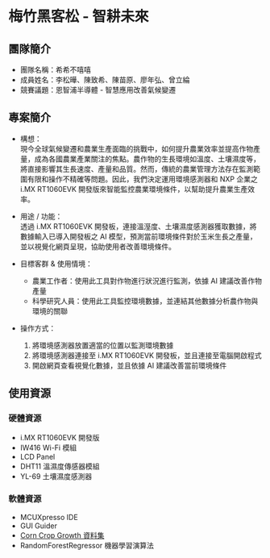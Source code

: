 # 梅竹黑客松 - 智耕未來

## 團隊簡介

- 團隊名稱：希希不嘻嘻
- 成員姓名：李松曄、陳致希、陳苗原、廖年弘、曾立綸
- 競賽議題：恩智浦半導體 - 智慧應用改善氣候變遷

## 專案簡介

- 構想：<br>
現今全球氣候變遷和農業生產面臨的挑戰中，如何提升農業效率並提高作物產量，成為各國農業產業關注的焦點。農作物的生長環境如溫度、土壤濕度等，將直接影響其生長速度、產量和品質。然而，傳統的農業管理方法存在監測範圍有限和操作不精確等問題。因此，我們決定運用環境感測器和 NXP 企業之 i.MX RT1060EVK 開發版來智能監控農業環境條件，以幫助提升農業生產效率。

- 用途 / 功能：<br>
透過 i.MX RT1060EVK 開發板，連接溫溼度、土壤濕度感測器獲取數據，將數據輸入已導入開發板之 AI 模型，預測當前環境條件對於玉米生長之產量，並以視覺化網頁呈現，協助使用者改善環境條件。

- 目標客群 & 使用情境：
    - 農業工作者：使用此工具對作物進行狀況進行監測，依據 AI 建議改善作物產量
    - 科學研究人員：使用此工具監控環境數據，並連結其他數據分析農作物與環境的關聯

- 操作方式：
    1. 將環境感測器放置適當的位置以監測環境數據
    2. 將環境感測器連接至 i.MX RT1060EVK 開發板，並且連接至電腦開啟程式
    3. 開啟網頁查看視覺化數據，並且依據 AI 建議改善當前環境條件

## 使用資源

### 硬體資源

- i.MX RT1060EVK 開發版
- IW416 Wi-Fi 模組
- LCD Panel
- DHT11 溫濕度傳感器模組
- YL-69 土壤濕度感測器

### 軟體資源
- MCUXpresso IDE
- GUI Guider
- [Corn Crop Growth 資料集](https://www.kaggle.com/datasets/miguelh65/corn-crop-growth)
- RandomForestRegressor 機器學習演算法
